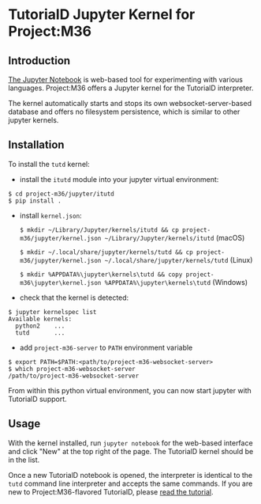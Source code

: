 # TutorialD Jupyter Kernel for Project:M36

## Introduction

[The Jupyter Notebook](https://jupyter-notebook.readthedocs.io/en/stable/notebook.html) is web-based tool for experimenting with various languages. Project:M36 offers a Jupyter kernel for the TutorialD interpreter.

The kernel automatically starts and stops its own websocket-server-based database and offers no filesystem persistence, which is similar to other jupyter kernels.

## Installation

To install the `tutd` kernel:

* install the `itutd` module into your jupyter virtual environment:
```
$ cd project-m36/jupyter/itutd
$ pip install .
```

* install `kernel.json`:

   ```$ mkdir ~/Library/Jupyter/kernels/itutd && cp project-m36/jupyter/kernel.json ~/Library/Jupyter/kernels/itutd``` (macOS)

   ```$ mkdir ~/.local/share/jupyter/kernels/tutd && cp project-m36/jupyter/kernel.json ~/.local/share/jupyter/kernels/tutd``` (Linux)

   ```$ mkdir %APPDATA%\jupyter\kernels\tutd && copy project-m36\jupyter\kernel.json %APPDATA%\jupyter\kernels\tutd``` (Windows)

* check that the kernel is detected:
```
$ jupyter kernelspec list
Available kernels:
  python2    ...
  tutd       ...
```

* add `project-m36-server` to `PATH` environment variable

```
$ export PATH=$PATH:<path/to/project-m36-websocket-server>
$ which project-m36-websocket-server
/path/to/project-m36-websocket-server
```

From within this python virtual environment, you can now start jupyter with TutorialD support.

## Usage

With the kernel installed, run `jupyter notebook` for the web-based interface and click "New" at the top right of the page. The TutorialD kernel should be in the list.

Once a new TutorialD notebook is opened, the interpreter is identical to the `tutd` command line interpreter and accepts the same commands. If you are new to Project:M36-flavored TutorialD, please [read the tutorial](/docs/tutd_tutorial.markdown).
